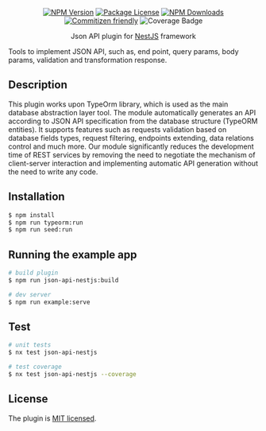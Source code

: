 <p align='center'>
  <a href="https://www.npmjs.com/package/json-api-nestjs" target="_blank"><img src="https://img.shields.io/npm/v/json-api-nestjs.svg" alt="NPM Version" /></a>
  <a href="https://www.npmjs.com/package/json-api-nestjs" target="_blank"><img src="https://img.shields.io/npm/l/json-api-nestjs.svg" alt="Package License" /></a>
  <a href="https://www.npmjs.com/package/json-api-nestjs" target="_blank"><img src="https://img.shields.io/npm/dm/json-api-nestjs.svg" alt="NPM Downloads" /></a>
  <a href="http://commitizen.github.io/cz-cli/" target="_blank"><img src="https://img.shields.io/badge/commitizen-friendly-brightgreen.svg" alt="Commitizen friendly" /></a>
  <img src="https://img.shields.io/endpoint?url=https://gist.githubusercontent.com/klerick/397d521f54660656f2fd6195ec482581/raw/coverage-json-api.json" alt="Coverage Badge" />
</p>

<p align="center">
  Json API plugin for 
  <a href="http://nestjs.com/" target="blank">NestJS</a>
  framework 
</p>
<p>
   Tools to implement JSON API, such as, end point, query params, body params, validation and transformation response.
</p>

## Description

<p>
This plugin works upon TypeOrm library, which is used as the main database abstraction layer tool. The module automatically generates an API according to JSON API specification from the database structure (TypeORM entities). It supports features such as requests validation based on database fields types, request filtering, endpoints extending, data relations control and much more. Our module significantly reduces the development time of REST services by removing the need to negotiate the mechanism of client-server interaction and implementing automatic API generation without the need to write any code.
</p>

## Installation

```bash
$ npm install
$ npm run typeorm:run
$ npm run seed:run
```

## Running the example app

```bash
# build plugin
$ npm run json-api-nestjs:build

# dev server
$ npm run example:serve

```

## Test

```bash
# unit tests
$ nx test json-api-nestjs

# test coverage
$ nx test json-api-nestjs --coverage
```

## License

The plugin is [MIT licensed](LICENSE).
